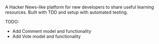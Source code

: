 A Hacker News-like platform for new developers to share useful learning resources. Built with TDD and setup with automated testing.

TODO: 
* Add Comment model and functionality
* Add Vote model and functionality
